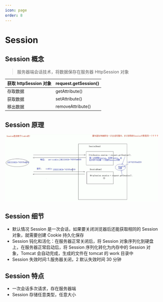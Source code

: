 ```yaml
---
icon: page
order: 8
---
```

# Session

## Session 概念

> 服务器端会话技术，将数据保存在服务器 HttpSession 对象

| 获取 httpSession 对象 | request.getSession() |
| ------------------- | -------------------- |
| 存取数据            | getAttribute()       |
| 获取数据            | setAttribute()       |
| 移出数据            | removeAttribute()    |

## Session 原理

![image-20230417151728204](./assets/image-20230417151728204.png)

## Session 细节

- 默认情况 Session 是一次会话，如果要关闭浏览器后还能获取相同的 Session 对象，就需要创建 Cookie 持久化保存
- Session 钝化和活化：在服务器正常关闭后，将 Session 对象序列化到硬盘上，在服务器正常启动后，将 Session 序列化转化为内存中的 Session 对象，Tomcat 会自动完成，生成的文件在 tomcat 的 work 目录中
- Session 失效时间:1.服务器关闭，2 默认失效时间 30 分钟

## Session 特点

- 一次会话多次请求，存在服务器端
- Session 存储任意类型，任意大小
